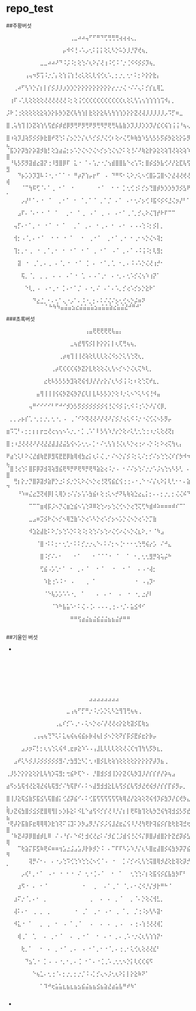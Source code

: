 # repo_test

##주황버섯


⠀⠀⠀⠀⠀⠀⠀⠀⠀⠀⠀⠀⠀⠀⠀⠀⠀⢀⣀⠴⠴⢤⠋⠋⠛⠙⢋⢛⢛⢛⢴⢴⢴⢄⡀⠀⠀⠀⠀⠀⠀⠀⠀⠀⠀⠀⠀⠀⠀⠀
⠀⠀⠀⠀⠀⠀⠀⠀⠀⠀⠀⠀⠀⠀⠀⡤⠺⠪⢘⠠⠡⡠⢂⠅⡅⡅⢕⢅⠣⡑⠥⡱⡸⡘⡝⢞⢦⡀⠀⠀⠀⠀⠀⠀⠀⠀⠀⠀⠀⠀
⠀⠀⠀⠀⠀⠀⠀⠀⠀⣀⣀⠴⠴⠜⠙⠨⡨⠨⡂⢕⢑⠌⢆⠕⡌⢜⢰⠨⢊⠨⠈⡐⢈⠪⠪⡪⡪⡹⢦⡀⠀⠀⠀⠀⠀⠀⠀⠀⠀⠀
⠀⠀⠀⠀⠀⢠⢤⠲⡫⢩⠨⡐⡈⡄⢕⢱⢨⢱⢘⢔⢅⢕⢅⢇⢪⢊⢆⠡⡀⡂⡐⡀⢂⠂⠅⡂⠕⡕⡕⣗⡄⠀⠀⠀⠀⠀⠀⠀⠀⠀
⠀⠀⢀⠴⠋⢣⠱⡑⡌⡆⡇⡎⡪⡸⡸⡰⡱⡱⡑⡕⡕⡕⡕⡕⡕⡕⡕⡕⡔⡐⡐⢌⠐⠌⠌⢄⠅⡊⡎⣆⢿⣁⠀⠀⠀⠀⠀⠀⠀⠀
⠀⢰⠏⠠⢁⢇⢕⢕⢕⢕⢜⢜⢜⢜⢜⢜⠨⡂⢕⢨⢊⢎⢎⢎⢎⢎⢎⢎⢎⢎⢎⢆⢕⢅⢣⢡⢢⢱⢱⢱⢱⢩⠺⡄⡀⠀⠀⠀⠀⠀
⡨⠗⢈⢐⢕⢕⢕⢕⢕⣕⢵⡱⡕⡧⡳⡱⣝⢎⢧⢳⢱⡇⣗⢕⡕⣕⢧⢣⢳⢱⢱⡱⡕⡕⣝⢜⢼⡸⡸⡸⡸⡸⡠⠩⡋⠶⣀⠀⠀⠀
⣿⢀⢥⢳⢹⢸⡱⣝⢵⢱⢣⢫⣞⡮⡾⣞⡿⡻⢛⠟⡻⢛⠟⡻⢛⠻⡛⢟⢛⢧⣧⣷⡱⡹⡸⡸⡱⡱⡹⡜⣎⢎⢮⢱⢨⢨⠘⢦⢄⠀
⣿⠰⢵⡹⣸⢵⡫⡪⡪⡷⣗⣿⠞⢝⢑⠅⡌⡢⡑⡑⡌⢆⠣⡊⡪⡘⢌⢊⠆⢕⠔⢌⢋⠷⢷⣳⠱⣣⢣⡣⡣⡫⡮⡳⣕⢕⡕⡥⡻⣄
⠈⣯⡱⡕⡽⣳⡕⡵⣽⡺⣷⡃⢕⣱⣴⣬⡂⡢⠡⡑⢌⠢⡑⢌⠢⡊⡢⢑⢌⢢⡑⠅⢕⢘⠌⠜⢷⣕⡗⡵⣕⢕⢵⢹⢜⢵⢕⢵⠱⣿
⠀⠘⢧⡣⡫⡻⣽⣾⣔⣽⡝⢐⠸⣻⣿⡿⠏⠀⣅⠐⠀⠁⠄⢡⡐⠐⡈⢢⣾⣿⣿⣧⠑⢔⢡⠩⡂⣿⡮⣪⡳⣧⢊⠜⡜⣕⣏⢧⢫⣻
⠀⠀⠀⠙⡦⡡⡱⡹⣹⠧⠨⠐⡀⠂⠁⠁⠐⠀⠛⡴⡝⢱⡤⡖⠋⠀⠠⠀⠙⠛⠫⠂⢅⠕⡐⢅⠢⢊⣿⡥⣩⣿⠢⡑⣜⢼⢜⢞⢜⢾
⠀⠀⠀⠀⠈⠉⢳⠯⢋⠈⠄⠁⢀⠀⠂⠁⠀⠐⠀⠀⠀⠀⠀⠀⠐⠈⠀⠀⠂⠐⠀⡁⢂⢊⢐⠅⡊⡢⢙⣿⡾⡳⡱⡱⡳⡹⡪⣣⠟⠂
⠀⠀⠀⠀⡠⡜⠃⠁⠄⠐⠀⠈⠀⠀⡀⠂⠁⠀⠂⠀⠁⡀⠁⠈⠀⡀⠁⡈⠀⠄⠁⠀⠄⠂⢂⠌⡢⢊⠸⣯⠪⡪⠪⣘⢌⡲⡜⠃⠁⠀
⠀⠀⠀⣠⠏⠄⠈⠄⠂⠐⠀⠁⠀⠁⠀⠀⡀⠂⠀⠁⢀⠀⠠⠈⠀⢀⠀⠄⠀⠄⠂⠁⢀⠈⡀⡊⢄⠕⢌⢹⡞⠗⠏⠉⠉⠀⠀⠀⠀⠀
⠀⠀⢤⡋⠄⠂⠁⡀⠐⠀⠐⠈⠀⠐⠀⠁⠀⠀⡀⠁⠀⡀⠄⠀⠂⢀⠠⠀⠂⠀⠄⠂⠀⠄⠠⠠⢑⠨⡂⡪⡇⡀⠀⠀⠀⠀⠀⠀⠀⠀
⠀⠀⢺⡂⠠⠈⡀⠄⠐⠈⠀⠀⠂⠐⠀⠐⠀⠁⠀⠀⠂⠀⢀⠐⠈⠀⠀⡀⠂⠁⢀⠐⠀⠂⢀⠂⠢⡑⢌⠢⢽⡂⠀⠀⠀⠀⠀⠀⠀⠀
⠀⠀⢹⡂⡀⠂⢀⠀⠐⠀⡀⠁⡀⠂⠀⠂⠀⠂⠁⠀⠂⠈⠀⢀⠀⠂⠁⠀⠠⠈⠀⡀⠄⠁⠠⠨⢨⠨⡂⢇⣻⡂⠀⠀⠀⠀⠀⠀⠀⠀
⠀⠀⠀⣽⠀⠐⠀⢀⠁⡀⠄⢀⠀⠄⠈⡀⠐⠀⠐⠈⠀⢈⠀⠄⠀⠂⠁⡀⢁⠀⠂⡀⠄⠨⠠⠡⡑⢌⢜⢰⡚⠂⠀⠀⠀⠀⠀⠀⠀⠀
⠀⠀⠀⠀⢯⡀⠈⡀⠀⡀⢀⠀⠠⠀⠄⠀⠄⠁⠐⠀⢁⠀⠄⠠⠈⢀⠂⠀⠄⠐⡀⠄⢂⠡⡊⢌⢢⠱⢰⡝⠁⠀⠀⠀⠀⠀⠀⠀⠀⠀
⠀⠀⠀⠀⠀⠑⢇⡀⠠⠀⠠⠐⢀⠐⠀⡁⠄⠂⠁⡈⠀⠄⠐⡀⠌⠀⠄⠁⠄⠡⡀⡊⢔⠡⡊⡢⡑⣕⠗⠁⠀⠀⠀⠀⠀⠀⠀⠀⠀⠀
⠀⠀⠀⠀⠀⠀⠀⠙⣔⣈⡀⠂⠄⢂⠁⢄⠐⡠⠁⠄⠨⠐⡀⡂⠄⠅⠌⢌⠌⡢⢂⢊⠢⡑⡬⠶⠝⠀⠀⠀⠀⠀⠀⠀⠀⠀⠀⠀⠀⠀
⠀⠀⠀⠀⠀⠀⠀⠀⠀⠁⠓⠳⠳⣤⣬⣤⣢⣔⣬⣬⣤⣥⣢⣤⣥⣥⣵⣔⣥⣬⣜⠚⠛⠚⠁⠀⠀⠀⠀⠀⠀⠀⠀


###초록버섯


⠀⠀⠀⠀⠀⠀⠀⠀⠀⠀⠀⠀⠀⠀⠀⠀⠀⠀⠀⠀⠀⢠⣤⢟⢟⢟⢟⢟⢧⣤⡄⠀⠀⠀⠀⠀⠀⠀⠀⠀⠀⠀⠀⠀⠀⠀⠀⠀⠀⠀
⠀⠀⠀⠀⠀⠀⠀⠀⠀⠀⠀⠀⠀⠀⠀⠀⠀⣀⢦⣞⢻⢫⡪⡇⡗⡕⡕⡅⡇⢆⢏⢛⢦⢦⡀⠀⠀⠀⠀⠀⠀⠀⠀⠀⠀⠀⠀⠀⠀⠀
⠀⠀⠀⠀⠀⠀⠀⠀⠀⠀⠀⠀⠀⠀⢀⡴⢶⢹⢸⢸⢜⢵⢕⢇⢇⢇⢕⢌⠪⡢⡑⢅⢣⢑⢝⢆⡀⠀⠀⠀⠀⠀⠀⠀⠀⠀⠀⠀⠀⠀
⠀⠀⠀⠀⠀⠀⠀⠀⠀⠀⠀⠀⢀⡴⢏⢎⢎⢎⢮⡳⣝⡕⣇⢗⢕⢕⢌⢆⢣⠢⡊⠢⡑⢌⢆⢍⠳⢇⡀⠀⠀⠀⠀⠀⠀⠀⠀⠀⠀⠀
⠀⠀⠀⠀⠀⠀⠀⠀⠀⠀⣔⢗⠧⡣⡣⡣⡳⣹⢵⢝⢮⢺⡸⡜⡜⡔⡕⡌⢆⠣⡪⢨⠨⡂⠆⢕⢑⢍⠞⣆⡀⠀⠀⠀⠀⠀⠀⠀⠀⠀
⠀⠀⠀⠀⠀⠀⠀⠀⣤⢻⢸⢸⢸⢪⢮⡳⣝⢮⡳⡝⣎⢇⡇⣇⠧⡣⡣⡱⡑⢕⠸⡐⢅⠢⠑⢅⠣⢪⢘⠺⣤⠀⠀⠀⠀⠀⠀⠀⠀⠀
⠀⠀⠀⠀⠀⠀⢤⠛⠊⠊⠊⠊⠃⠋⠚⠊⡺⡱⡣⡫⡪⡪⡪⡪⡪⡪⢪⢘⢌⠪⡪⢨⢂⠪⠨⢐⠡⡑⠜⡌⢎⡿⡀⠀⠀⠀⠀⠀⠀⠀
⠀⡀⡀⡠⡦⡎⢁⠐⡀⡂⡐⡀⢂⠐⡀⠠⠀⢀⠈⠊⠕⢝⢜⢜⠜⡜⢜⠜⡌⡪⡘⢔⢅⠪⠨⡐⠐⢌⢊⢌⠢⡣⡻⡤⠀⠀⠀⠀⠀⠀
⣶⠩⢉⠃⠄⡂⡂⡆⡆⡖⣒⢜⢔⢢⢢⠢⠡⡐⡀⠂⡁⢀⠡⠁⠇⡣⢣⠱⡘⡔⡑⢕⠔⢅⢃⢂⢑⢐⠰⡐⢅⢕⢜⢝⡆⠀⠀⠀⠀⠀
⣿⢐⠰⣘⢜⢜⢜⠜⡜⢜⣜⣜⣼⣸⣜⣬⣣⢪⠢⡡⢂⢂⠄⡁⠂⠌⢂⢣⢱⢘⢌⢆⠣⡑⢔⢐⠔⠠⡑⠨⡂⠕⢔⢍⢳⢆⡄⠀⠀⠀
⠟⣴⢑⢅⠇⠕⢌⣜⣾⢷⣟⡿⣻⢯⣟⣟⡿⣷⢿⢾⣳⣔⡅⢆⠅⢌⢀⠂⠌⠢⡑⡌⡪⠨⡂⢅⠌⡂⡊⠌⡢⢑⢑⢌⠎⡎⡳⠺⠲⣄
⠈⣿⢘⢔⢑⠅⣿⡯⡿⡽⣺⢽⢵⣻⣮⢟⠻⡛⠟⢟⠻⡛⢟⠻⣵⣕⢔⠨⡐⠠⠀⠂⠌⠌⡢⢑⠌⡐⡐⠡⡨⢢⢑⢢⠣⡣⢃⠀⠄⣿
⠀⠀⢛⡆⡕⡐⡙⣿⡽⣽⡺⣵⡟⡑⣐⠅⡪⡐⡑⢅⠕⢌⠢⡑⢔⢘⢝⢫⣮⣎⢪⢐⢐⠠⠐⢀⠑⠐⠌⡌⢆⠕⡅⢇⢃⠂⠂⠄⣵⠙
⠀⠀⠀⠘⠱⠶⣌⣔⣙⢝⢾⡿⡇⢅⢿⡱⢐⠌⡌⡢⢡⠡⣳⣮⠆⢕⢐⢅⠢⡚⠝⢧⢷⢵⣑⣔⣄⡅⡂⠄⠄⡂⡐⡀⡂⢌⢌⠮⠙⠀
⠀⠀⠀⠀⠀⠀⠉⠉⠉⣶⢾⡯⡨⠢⡙⢌⣶⣑⣮⠢⢡⢑⠽⠿⢕⢑⠔⡢⢑⢌⢊⠢⡑⢔⢙⢍⢋⠳⣾⠾⠵⠶⠶⠶⠾⠎⠉⠁⠀⠀
⠀⠀⠀⠀⠀⠀⣀⣠⠶⡩⣪⠗⢌⠢⡊⠢⢿⣙⣷⠡⡑⢔⠡⠣⡑⢔⠡⡊⡢⠢⡡⡑⢌⠢⡑⢔⠡⡑⡉⣷⠀⠀⠀⠀⠀⠀⠀⠀⠀⠀
⠀⠀⠀⠀⠀⠀⠺⣱⣕⣼⣗⠅⠕⡈⡢⢑⠡⡑⠅⢕⠨⡂⢕⢑⠌⡢⢑⠔⢌⢊⠔⢌⠢⡑⢌⣆⠕⡀⠂⠈⠳⣠⠀⠀⠀⠀⠀⠀⠀⠀
⠀⠀⠀⠀⠀⠀⠀⠀⠈⣿⠐⠅⠅⡂⠂⢂⢁⠂⠅⠅⡊⡐⡐⢄⠑⠄⠅⠌⡂⠢⢈⠂⠂⠂⢂⢑⢛⢮⡔⡡⠀⠌⠚⣄⠀⠀⠀⠀⠀⠀
⠀⠀⠀⠀⠀⠀⠀⠀⠀⣿⠨⡊⠌⠄⠂⠀⠀⠀⠂⠁⠀⠀⠀⠂⠈⠈⠈⠐⠀⠈⠀⠀⠁⠀⠂⡀⢂⢂⣻⡛⢵⢥⡬⠓⠀⠀⠀⠀⠀⠀
⠀⠀⠀⠀⠀⠀⠀⠀⠀⢋⣮⠠⡡⢁⠂⠁⠀⠂⠀⡀⠄⠈⠀⠀⠂⠈⠀⠀⠐⠀⠀⠂⠈⠀⠀⠄⠠⠐⢼⡂⠀⠀⠀⠀⠀⠀⠀⠀⠀⠀
⠀⠀⠀⠀⠀⠀⠀⠀⠀⠀⠱⣗⢐⠡⠨⠐⠀⠠⠀⠀⠀⢀⠀⠁⠀⠀⠀⠀⠀⠀⠀⠀⠀⠀⠐⠀⠠⢠⡹⠂⠀⠀⠀⠀⠀⠀⠀⠀⠀⠀
⠀⠀⠀⠀⠀⠀⠀⠀⠀⠀⠈⠑⢧⡡⡡⠡⠡⠐⡀⠀⠁⠀⠀⠀⠄⠀⠄⠐⠀⠀⠄⠀⠐⠀⠐⡀⣐⡜⠇⠀⠀⠀⠀⠀⠀⠀⠀⠀⠀⠀
⠀⠀⠀⠀⠀⠀⠀⠀⠀⠀⠀⠀⠈⠱⠓⣧⣥⠡⠂⠅⢌⠠⢈⠄⠠⠠⠠⢀⢐⠠⠐⡈⠄⣥⣪⠺⠊⠀⠀⠀⠀⠀⠀⠀⠀⠀⠀⠀⠀⠀
⠀⠀⠀⠀⠀⠀⠀⠀⠀⠀⠀⠀⠀⠀⠀⠀⠀⠛⠛⢫⣴⣬⣦⣬⣮⣬⣬⣦⣦⣬⡞⠛⠛⠀⠀⠀⠀⠀⠀⠀⠀⠀⠀⠀⠀⠀⠀⠀⠀⠀




##기울인 버섯

*

⠀⠀⠀⠀⠀⠀⠀⠀⠀⠀⠀⠀⠀⠀⠀⠀⠀⠀⠀⠀⠀⠀⠀⠀⠀⠀⠀⠀⠀⠀⠀⠀⠀⠀⠀⠀⠀⠀⠀⠀⠀⠀⠀⠀⠀⠀⠀⠀⠀⠀
⠀⠀⠀⠀⠀⠀⠀⠀⠀⠀⠀⠀⠀⠀⠀⠀⠀⠀⠀⠀⠀⠀⠀⠀⠀⠀⠀⠀⠀⠀⠀⠀⠀⠀⠀⠀⠀⠀⠀⠀⠀⠀⠀⠀⠀⠀⠀⠀⠀⠀
⠀⠀⠀⠀⠀⠀⠀⠀⠀⠀⠀⠀⠀⠀⠀⠀⠀⠀⠀⠀⠀⠀⠀⠀⠀⠀⠀⠀⠀⠀⠀⠀⠀⠀⠀⠀⠀⠀⠀⠀⠀⠀⠀⠀⠀⠀⠀⠀⠀⠀
⠀⠀⠀⠀⠀⠀⠀⠀⠀⠀⠀⠀⠀⠀⠀⠀⠀⠀⠀⠀⠀⠀⣠⣠⣠⣠⣠⣠⣠⣠⠀⠀⠀⠀⠀⠀⠀⠀⠀⠀⠀⠀⠀⠀⠀⠀⠀⠀⠀⠀
⠀⠀⠀⠀⠀⠀⠀⠀⠀⠀⠀⠀⠀⠀⠀⠀⣀⢠⢦⠋⡋⠛⡐⠨⡐⡡⡑⢅⠣⣑⢻⢹⢛⢦⢦⢀⠀⠀⠀⠀⠀⠀⠀⠀⠀⠀⠀⠀⠀⠀
⠀⠀⠀⠀⠀⠀⠀⠀⠀⠀⠀⠀⠀⢀⣄⠎⡊⠡⢀⠂⠄⢅⠢⡑⢔⠌⡜⢜⢜⢔⡕⣕⢗⣽⡪⣏⢷⣢⠀⠀⠀⠀⠀⠀⠀⠀⠀⠀⠀⠀
⠀⠀⠀⠀⠀⠀⠀⢀⢠⢤⢦⢙⠙⢅⠅⣅⢦⢮⢦⢮⣮⡦⡷⢼⢦⡇⡪⠢⡑⢕⠝⡎⡯⡪⣟⡮⣖⡕⡷⡤⠀⠀⠀⠀⠀⠀⠀⠀⠀⠀
⠀⠀⠀⠀⣠⡰⡲⠍⡃⡂⢆⢢⢑⢅⢮⠺⢀⣖⡶⣕⠱⠡⠠⢠⣸⣇⢇⢇⢇⢕⢕⢜⢌⢎⢲⢹⢳⢣⡫⡳⣆⡀⠀⠀⠀⠀⠀⠀⠀⠀
⠀⠀⣠⠞⢅⠣⡪⡸⡨⡪⡪⡪⡪⡪⣻⠌⡐⣳⣻⣑⠣⡁⢂⠰⣿⡪⣇⢗⢵⢱⢕⢕⢕⢕⡕⡕⡕⡕⡝⡼⡹⣦⢀⠀⠀⠀⠀⠀⠀⠀
⢀⡸⡣⡑⡕⡕⣕⢕⡕⣇⢧⢳⡱⢭⣻⡂⢒⣮⠗⢏⠑⠠⠀⡘⣿⣺⡪⣺⢸⡱⡕⣝⢎⢧⡳⣹⡸⡜⡎⡎⡞⡜⡵⢦⣠⠀⠀⠀⠀⠀
⣴⠫⡢⣣⢯⢺⢜⣕⢽⣜⢮⢧⢯⣻⡊⠌⢳⢯⡟⠎⠄⠅⠢⣼⣻⣺⣺⣕⣇⢧⢫⡪⣎⢧⢫⡺⣜⢞⢮⡺⡜⡎⡎⡏⡮⡻⡤⡀⠀⠀
⣿⢸⡸⣕⢯⣪⣷⡫⣯⣪⢣⢯⣿⣾⡅⢊⣜⡽⣮⠊⠄⠅⢊⣯⢫⢫⢫⢫⢫⢫⢷⢿⣜⡜⣕⢵⢕⢝⢮⢺⡹⡮⣳⡹⡜⣎⢞⡳⣄⡀
⢿⡰⣝⢮⣳⣿⡪⣪⡪⣟⣿⢿⢻⡇⡢⡱⡧⣕⠅⠪⣇⠑⣴⢫⠪⡊⡎⢜⠸⡘⡌⡆⡇⢟⠯⣷⢹⢕⢧⡳⣙⢮⢳⢽⣺⣪⡣⡫⣞⣦
⠐⢟⡼⡕⣯⣷⡯⣖⢿⢿⢿⡱⣗⢱⢝⠍⢨⣹⠅⡱⡳⣠⡻⡘⡌⡪⡨⢪⣸⣜⣖⣌⢪⠸⡘⢜⢳⢟⡗⢽⣮⡪⡎⣗⢗⣗⢽⣚⢖⣿
⠀⠈⠷⣝⠼⡽⡿⣿⣾⡾⣇⠿⠀⠌⠠⠘⡎⠄⠑⠮⡃⣺⢎⢜⣔⠅⠌⡺⣎⢈⡨⣾⢪⢘⢌⠪⡌⡿⣿⡼⣾⣿⡕⡗⣝⣞⡽⡮⣣⢿
⠀⠀⠀⠉⢗⣵⡍⡯⣫⠷⢟⠮⠶⠶⢲⣡⣐⣨⣠⣡⡸⡗⡷⡺⡑⠨⠀⠄⠉⠏⠏⠣⡡⠱⡘⡌⢆⠣⣿⣖⣼⣿⡪⢮⣳⡳⡽⡝⣮⠻
⠀⠀⠀⠀⠀⠀⢽⡛⠌⠂⠄⠀⠄⠐⡠⢑⠩⢊⢑⠱⢑⢑⢌⠢⢊⠈⠠⠀⠐⠀⠀⡁⠌⡊⠔⢅⢣⢑⢭⣿⢿⡺⣜⢕⣗⢽⢕⡽⡚⠁
⠀⠀⠀⠀⡠⢎⠃⡀⠂⠁⠀⠠⠐⠀⠐⠀⠂⠐⠀⠌⠀⢂⠐⢈⠠⠈⠀⠀⠂⠀⠁⠀⠀⢂⢑⢑⠌⡆⢕⣯⢪⡪⣎⣧⣳⡳⠏⠃⠀⠀
⠀⠀⠀⣰⠫⠐⠀⠄⠀⠂⠈⠀⠀⠀⠀⠀⠀⠀⠀⠀⠐⠀⠀⢀⠀⠀⠄⠁⢀⠈⠀⠈⡀⠄⠂⢌⠪⡘⡌⡺⡗⠛⠓⠈⠀⠀⠀⠀⠀⠀
⠀⠀⣰⠍⡐⠈⡀⠄⠂⠀⡀⠀⠀⠀⠀⠀⠀⠀⠀⠀⠀⠀⢀⠀⠀⠄⠀⠄⠀⡀⠈⠀⠀⡀⠈⠄⡑⢕⢌⢺⣃⡀⠀⠀⠀⠀⠀⠀⠀⠀
⠀⠀⢼⠅⠄⠂⠀⢀⠀⡀⠀⡀⠀⠀⠀⠀⠀⠀⠐⠀⢀⠁⠀⢀⠐⠀⠠⠐⠀⢀⠀⠁⡀⠀⡈⢐⠨⡢⢣⠣⣽⠂⠀⠀⠀⠀⠀⠀⠀⠀
⠀⠀⠺⣅⠐⠀⠁⠀⠀⡀⠀⡀⠀⠂⠀⠠⠀⠁⢀⠈⠀⠀⠠⠀⠀⠄⠀⠄⠀⡀⠠⠀⠀⠄⢐⠠⢱⢘⢜⢜⢾⡁⠀⠀⠀⠀⠀⠀⠀⠀
⠀⠀⠀⢾⢀⠁⠀⢁⠀⠀⠄⠀⡀⠂⠈⠀⠀⠄⠀⡀⠐⠈⠀⠀⠂⠀⠄⠐⠀⡀⠄⢀⠡⠐⡐⢌⢆⢣⢱⢱⡝⠂⠀⠀⠀⠀⠀⠀⠀⠀
⠀⠀⠀⠀⢗⡀⠁⠀⠀⠂⠀⠄⠀⡀⠐⠈⠀⡀⠄⠀⠠⠀⠂⠁⡀⠂⠐⠈⡀⠄⢐⢀⠂⢅⢊⢆⢕⢜⢜⣎⠃⠀⠀⠀⠀⠀⠀⠀⠀⠀
⠀⠀⠀⠀⠀⠙⣢⢁⠐⠀⡁⠠⠀⠄⠐⡀⠂⡀⠄⢈⠀⠂⠁⠄⠐⢈⢀⠡⢀⢂⢂⠢⡑⡅⢇⢎⢎⢮⠫⠀⠀⠀⠀⠀⠀⠀⠀⠀⠀⠀
⠀⠀⠀⠀⠀⠀⠀⠑⢦⣁⠄⢂⢐⠈⠄⡂⡐⡀⡂⡐⡈⠨⠠⡁⡊⢄⠢⡨⢂⢆⠕⡅⡇⡕⣕⠷⠝⠁⠀⠀⠀⠀⠀⠀⠀⠀⠀⠀⠀⠀
⠀⠀⠀⠀⠀⠀⠀⠀⠀⠁⠹⠚⢖⣥⣥⣆⣦⣆⣦⣢⣮⣬⣦⣦⣪⣦⣵⣜⣴⣥⣧⠛⠞⠳⠁⠀⠀⠀⠀⠀⠀⠀⠀⠀⠀⠀⠀⠀⠀⠀

*
